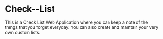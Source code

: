 # Check--List
This is a Check List Web Application where you can keep a note of the things that you forget everyday. You can also create and maintain your very own custom lists.
